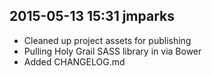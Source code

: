 ## 2015-05-13 15:31 jmparks

* Cleaned up project assets for publishing
* Pulling Holy Grail SASS library in via Bower
* Added CHANGELOG.md
